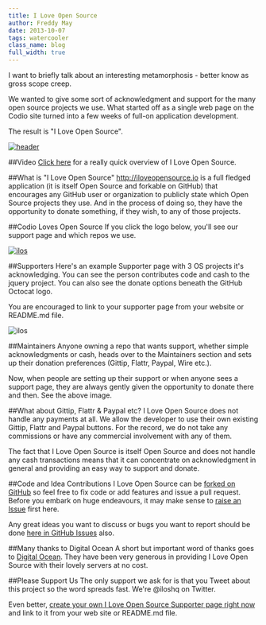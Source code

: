 ```yaml
---
title: I Love Open Source
author: Freddy May
date: 2013-10-07
tags: watercooler
class_name: blog
full_width: true
---
```


I want to briefly talk about an interesting metamorphosis - better know as gross scope creep. 

We wanted to give some sort of acknowledgment and support for the many open source projects we use. What started off as a single web page on the Codio site turned into a few weeks of full-on application development. 

The result is "I Love Open Source".

[![header](/img/blog/ilos-blog-hdr.png)](http://iloveopensource.io)

##Video
<a href="http://player.vimeo.com/video/75609049?autoplay=1&hd=1" target="_blank">Click here</a> for a really quick overview of I Love Open Source.


##What is "I Love Open Source"
http://iloveopensource.io is a full fledged application (it is itself Open Source and forkable on GitHub) that encourages any GitHub user or organization to publicly state which Open Source projects they use. And in the process of doing so, they have the opportunity to donate something, if they wish, to any of those projects.

##Codio Loves Open Source
If you click the logo below, you'll see our support page and which repos we use.

[![ilos](/img/ilos-logo-lightbg.png)](http://www.iloveopensource.io/orgs/523c6c7f861be70200000007)

##Supporters
Here's an example Supporter page with 3 OS projects it's acknowledging. You can see the person contributes code and cash to the jquery project. You can also see the donate options beneath the GitHub Octocat logo.

You are encouraged to link to your supporter page from your website or README.md file.

![ilos](/img/blog/ilos-sup-page.png)


##Maintainers
Anyone owning a repo that wants support, whether simple acknowledgments or cash, heads over to the Maintainers section and sets up their donation preferences (Gittip, Flattr, Paypal, Wire etc.).

Now, when people are setting up their support or when anyone sees a support page, they are always gently given the opportunity to donate there and then. See the above image.

##What about Gittip, Flattr & Paypal etc?
I Love Open Source does not handle any payments at all. We allow the developer to use their own existing Gittip, Flattr and Paypal buttons. For the record, we do not take any commissions or have any commercial involvement with any of them. 

The fact that I Love Open Source is itself Open Source and does not handle any cash transactions means that it can concentrate on acknowledgment in general and providing an easy way to support and donate.

##Code and Idea Contributions
I Love Open Source can be [forked on GitHub](https://github.com/codio/iloveopensource) so feel free to fix code or add features and issue a pull request. Before you embark on huge endeavours, it may make sense to [raise an Issue](https://github.com/codio/iloveopensource/issues?state=open) first here. 

Any great ideas you want to discuss or bugs you want to report should be done [here in GitHub Issues](https://github.com/codio/iloveopensource/issues?state=open) also.

##Many thanks to Digital Ocean
A short but important word of thanks goes to [Digital Ocean](http://www.digitalocean.com). They have been very generous in providing I Love Open Source with their lovely servers at no cost.

##Please Support Us
The only support we ask for is that you Tweet about this project so the word spreads fast. We're @iloshq on Twitter.

Even better, [create your own I Love Open Source Supporter page right now](http://iloveopensource.io) and link to it from your web site or README.md file.




